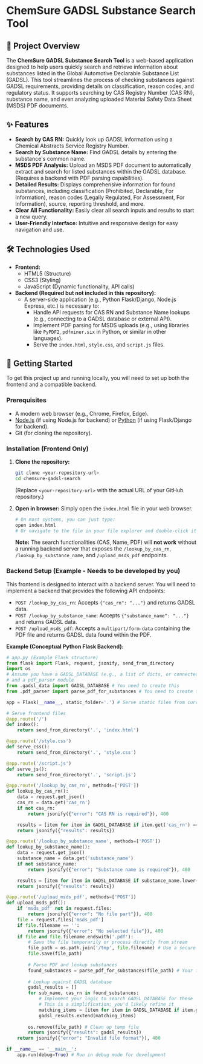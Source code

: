 # ChemSure GADSL Substance Search Tool

## 📄 Project Overview

The **ChemSure GADSL Substance Search Tool** is a web-based application designed to help users quickly search and retrieve information about substances listed in the Global Automotive Declarable Substance List (GADSL). This tool streamlines the process of checking substances against GADSL requirements, providing details on classification, reason codes, and regulatory status. It supports searching by CAS Registry Number (CAS RN), substance name, and even analyzing uploaded Material Safety Data Sheet (MSDS) PDF documents.

## ✨ Features

* **Search by CAS RN:** Quickly look up GADSL information using a Chemical Abstracts Service Registry Number.
* **Search by Substance Name:** Find GADSL details by entering the substance's common name.
* **MSDS PDF Analysis:** Upload an MSDS PDF document to automatically extract and search for listed substances within the GADSL database. (Requires a backend with PDF parsing capabilities).
* **Detailed Results:** Displays comprehensive information for found substances, including classification (Prohibited, Declarable, For Information), reason codes (Legally Regulated, For Assessment, For Information), source, reporting threshold, and more.
* **Clear All Functionality:** Easily clear all search inputs and results to start a new query.
* **User-Friendly Interface:** Intuitive and responsive design for easy navigation and use.

## 🛠️ Technologies Used

* **Frontend:**
    * HTML5 (Structure)
    * CSS3 (Styling)
    * JavaScript (Dynamic functionality, API calls)
* **Backend (Required but not included in this repository):**
    * A server-side application (e.g., Python Flask/Django, Node.js Express, etc.) is necessary to:
        * Handle API requests for CAS RN and Substance Name lookups (e.g., connecting to a GADSL database or external API).
        * Implement PDF parsing for MSDS uploads (e.g., using libraries like `PyPDF2`, `pdfminer.six` in Python, or similar in other languages).
        * Serve the `index.html`, `style.css`, and `script.js` files.

## 🚀 Getting Started

To get this project up and running locally, you will need to set up both the frontend and a compatible backend.

### Prerequisites

* A modern web browser (e.g., Chrome, Firefox, Edge).
* [Node.js](https://nodejs.org/) (if using Node.js for backend) or [Python](https://www.python.org/downloads/) (if using Flask/Django for backend).
* Git (for cloning the repository).

### Installation (Frontend Only)

1.  **Clone the repository:**
    ```bash
    git clone <your-repository-url>
    cd chemsure-gadsl-search
    ```
    (Replace `<your-repository-url>` with the actual URL of your GitHub repository.)

2.  **Open in browser:**
    Simply open the `index.html` file in your web browser.
    ```bash
    # On most systems, you can just type:
    open index.html
    # Or navigate to the file in your file explorer and double-click it.
    ```
    **Note:** The search functionalities (CAS, Name, PDF) will **not work** without a running backend server that exposes the `/lookup_by_cas_rn`, `/lookup_by_substance_name`, and `/upload_msds_pdf` endpoints.

### Backend Setup (Example - Needs to be developed by you)

This frontend is designed to interact with a backend server. You will need to implement a backend that provides the following API endpoints:

* `POST /lookup_by_cas_rn`: Accepts `{"cas_rn": "..."}` and returns GADSL data.
* `POST /lookup_by_substance_name`: Accepts `{"substance_name": "..."}` and returns GADSL data.
* `POST /upload_msds_pdf`: Accepts a `multipart/form-data` containing the PDF file and returns GADSL data found within the PDF.

**Example (Conceptual Python Flask Backend):**

```python
# app.py (Example Flask structure)
from flask import Flask, request, jsonify, send_from_directory
import os
# Assume you have a GADSL_DATABASE (e.g., a list of dicts, or connected to a real DB)
# and a pdf_parser module
from .gadsl_data import GADSL_DATABASE # You need to create this
from .pdf_parser import parse_pdf_for_substances # You need to create this

app = Flask(__name__, static_folder='.') # Serve static files from current directory

# Serve frontend files
@app.route('/')
def index():
    return send_from_directory('.', 'index.html')

@app.route('/style.css')
def serve_css():
    return send_from_directory('.', 'style.css')

@app.route('/script.js')
def serve_js():
    return send_from_directory('.', 'script.js')

@app.route('/lookup_by_cas_rn', methods=['POST'])
def lookup_by_cas_rn():
    data = request.get_json()
    cas_rn = data.get('cas_rn')
    if not cas_rn:
        return jsonify({"error": "CAS RN is required"}), 400

    results = [item for item in GADSL_DATABASE if item.get('cas_rn') == cas_rn]
    return jsonify({"results": results})

@app.route('/lookup_by_substance_name', methods=['POST'])
def lookup_by_substance_name():
    data = request.get_json()
    substance_name = data.get('substance_name')
    if not substance_name:
        return jsonify({"error": "Substance name is required"}), 400

    results = [item for item in GADSL_DATABASE if substance_name.lower() in item.get('substance_name', '').lower()]
    return jsonify({"results": results})

@app.route('/upload_msds_pdf', methods=['POST'])
def upload_msds_pdf():
    if 'msds_pdf' not in request.files:
        return jsonify({"error": "No file part"}), 400
    file = request.files['msds_pdf']
    if file.filename == '':
        return jsonify({"error": "No selected file"}), 400
    if file and file.filename.endswith('.pdf'):
        # Save the file temporarily or process directly from stream
        file_path = os.path.join('/tmp', file.filename) # Use a secure temp directory
        file.save(file_path)
        
        # Parse PDF and lookup substances
        found_substances = parse_pdf_for_substances(file_path) # Your function
        
        # Lookup against GADSL database
        gadsl_results = []
        for sub_name, cas_rn in found_substances:
            # Implement your logic to search GADSL_DATABASE for these
            # This is a simplification; you'd likely refine it
            matching_items = [item for item in GADSL_DATABASE if item.get('cas_rn') == cas_rn or sub_name.lower() in item.get('substance_name', '').lower()]
            gadsl_results.extend(matching_items)
            
        os.remove(file_path) # Clean up temp file
        return jsonify({"results": gadsl_results})
    return jsonify({"error": "Invalid file format"}), 400

if __name__ == '__main__':
    app.run(debug=True) # Run in debug mode for development
